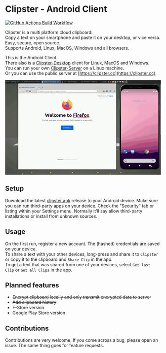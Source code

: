 # Clipster - Android Client

[![GitHub Actions Build Workflow](https://github.com/mc51/Clipster-Android/workflows/Build/badge.svg)](https://github.com/mc51/Clipster-Android/actions)

Clipster is a multi platform cloud clipboard:  
Copy a text on your smartphone and paste it on your desktop, or vice versa.  
Easy, secure, open source.  
Supports Android, Linux, MacOS, Windows and all browsers.  
  
This is the Android Client.  
There also is a [Clipster-Desktop](https://github.com/mc51/Clipster-Desktop) client for Linux, MacOS and Windows.  
You can run your own [Clipster-Server](https://github.com/mc51/Clipster-Server) on a Linux machine.  
Or you can use the public server at [https://clipster.cc](https://clipster.cc).  

  ![Clipster demo](demo_long.gif)  

## Setup

Download the latest [clipster.apk](https://github.com/mc51/Clipster-Android/releases/latest/download/clipster.apk) release to your Android device. Make sure you can run third-party apps on your device. Check the "Security" tab or listing within your Settings menu. Normally it’ll say allow third-party installations or install from unknown sources.  

## Usage

On the first run, register a new account. The (hashed) credentials are saved on your device.  
To share a text with your other devices, long-press and share it to `Clipster` or copy it to the clipboard and `Share Clip` in the app.    
To get a text that was shared from one of your devices, select `Get last Clip` or `Get all Clips` in the app.  

## Planned features

- ~~Encrypt clipboard locally and only transmit encrypted data to server~~
- ~~Add clipboard history~~
- F-Store version
- Google Play Store version
  
## Contributions

Contributions are very welcome. If you come across a bug, please open an issue. The same thing goes for feature requests.
